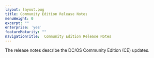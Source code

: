 ```yaml
---
layout: layout.pug
title: Community Edition Release Notes
menuWeight: 0
excerpt: ""
enterprise: 'yes'
featureMaturity: ""
navigationTitle:  Community Edition Release Notes
---
```






The release notes describe the DC/OS Community Edition (CE) updates.